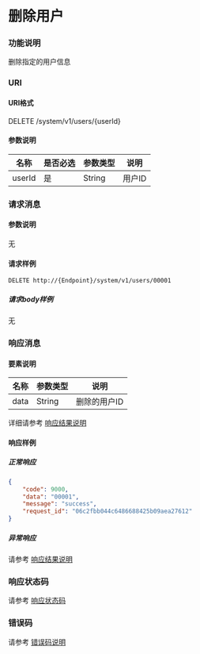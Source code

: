 # 删除用户

### 功能说明
删除指定的用户信息

### URI
#### URI格式  
DELETE /system/v1/users/{userId}  
#### 参数说明  
| 名称 | 是否必选 | 参数类型 | 说明 |
| --- | --- | --- | --- |
| userId | 是 | String | 用户ID |

### 请求消息
#### 参数说明  
无

#### 请求样例  
```
DELETE http://{Endpoint}/system/v1/users/00001
```
##### 请求body样例
无

### 响应消息
#### 要素说明
| 名称 | 参数类型 | 说明 |
| --- | --- | --- |
| data | String | 删除的用户ID |

详细请参考 [响应结果说明](../../../common/response/result.md#要素说明)  

#### 响应样例
##### 正常响应
```json
{
	"code": 9000,
	"data": "00001",
	"message": "success",
	"request_id": "06c2fbb044c6486688425b09aea27612"
}
```
##### 异常响应
请参考 [响应结果说明](../../../common/response/result.md#异常响应样例)

### 响应状态码
请参考 [响应状态码](../../../common/response/status.md)

### 错误码
请参考 [错误码说明](../../../common/errorCode/README.md)